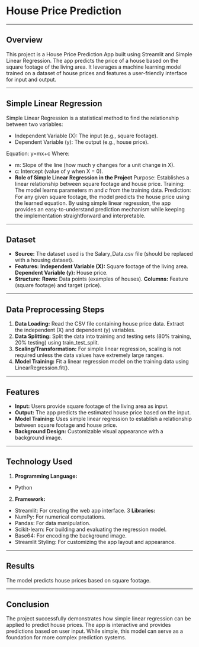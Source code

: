 # **House Price Prediction**
---

## Overview
This project is a House Price Prediction App built using Streamlit and Simple Linear Regression. The app predicts the price of a house based on the square footage of the living area. It leverages a machine learning model trained on a dataset of house prices and features a user-friendly interface for input and output.

---

##  Simple Linear Regression
Simple Linear Regression is a statistical method to find the relationship between two variables:
- Independent Variable (X): The input (e.g., square footage).
- Dependent Variable (y): The output (e.g., house price).

Equation:
          y=mx+c
Where:
- m: Slope of the line (how much y changes for a unit change in X).
- c: Intercept (value of y when X = 0).
- **Role of Simple Linear Regression in the Project**
  Purpose: Establishes a linear relationship between square footage and house price.
  Training: The model learns parameters m and 𝑐 from the training data.
  Prediction: For any given square footage, the model predicts the house price using the learned equation.
  By using simple linear regression, the app provides an easy-to-understand prediction mechanism while keeping the implementation straightforward and interpretable.

---

## Dataset
- **Source:** The dataset used is the Salary_Data.csv file (should be replaced with a housing dataset).
- **Features:**
  **Independent Variable (X):** Square footage of the living area.
  **Dependent Variable (y):** House price.
- **Structure:**
  **Rows:** Data points (examples of houses).
  **Columns:** Feature (square footage) and target (price).

---

## Data Preprocessing Steps
1. **Data Loading:**
   Read the CSV file containing house price data.
   Extract the independent (X) and dependent (y) variables.
2. **Data Splitting:**
   Split the data into training and testing sets (80% training, 20% testing) using train_test_split.
3. **Scaling/Transformation:**
   For simple linear regression, scaling is not required unless the data values have extremely large ranges.
4. **Model Training:**
   Fit a linear regression model on the training data using LinearRegression.fit().

---
   
## Features
- **Input:** Users provide square footage of the living area as input.
- **Output:** The app predicts the estimated house price based on the input.
- **Model Training:** Uses simple linear regression to establish a relationship between square footage and house price.
- **Background Design:** Customizable visual appearance with a background image.

---

## Technology Used
1. **Programming Language:**
- Python
2. **Framework:**
- Streamlit: For creating the web app interface.
3 **Libraries:**
- NumPy: For numerical computations.
- Pandas: For data manipulation.
- Scikit-learn: For building and evaluating the regression model.
- Base64: For encoding the background image.
- Streamlit Styling: For customizing the app layout and appearance.

---

## Results
The model predicts house prices based on square footage.

---

## Conclusion
The project successfully demonstrates how simple linear regression can be applied to predict house prices. The app is interactive and provides predictions based on user input. While simple, this model can serve as a foundation for more complex prediction systems.




